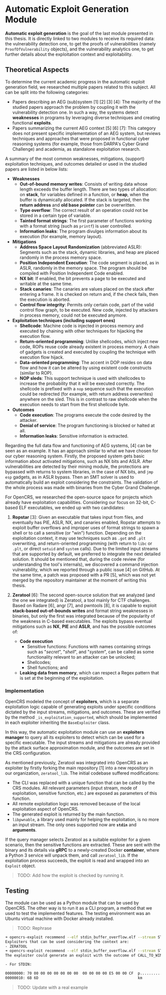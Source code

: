 # Automatic Exploit Generation Module

**Automatic exploit generation** is the goal of the last module presented in this thesis. It is directly linked to two modules to receive its required data: the vulnerability detection one, to get the proofs of vulnerabilities (namely `ProofOfVulnerability` objects), and the vulnerability analytics one, to get further details about the exploitation context and exploitability.

## Theoretical Aspects

To determine the current academic progress in the automatic exploit generation field, we researched multiple papers related to this subject. All can be split into the following categories:

- Papers describing an AEG (sub)system [1] [2] [3] [4]: The majority of the studied papers approach the problem by coupling it with the vulnerability detection one. In such a way, the systems detect **weaknesses** in programs by leveraging diverse techniques and creating functional **exploits**.
- Papers summarizing the current AEG context [5] [6] [7]: This category does not present specific implementation of an AEG system, but reviews techniques and approaches that were proposed in functional cyber reasoning systems (for example, those from DARPA's Cyber Grand Challenge) and academia, as standalone exploitation research.

A summary of the most common weaknesses, mitigations, (support) exploitation techniques, and outcomes detailed or used in the studied papers are listed in below lists:

- **Weaknesses**
  - **Out-of-bound memory writes**: Consists of writing data whose length exceeds the buffer length. There are two types of allocation: on **stack**, for variables defined in a function, or **heap**, when the buffer is dynamically allocated. If the stack is targeted, then the **return address** and **old base pointer** can be overwritten.
  - **Type overflow**: The correct result of an operation could not be stored in a certain type of variable.
  - **Tainted format strings**: The first parameter of functions working with a format string (such as `printf`) is user controlled.
  - **Information leaks**: The program divulges information about its execution (for example, memory layout).
- **Mitigations**
  - **Address Space Layout Randomization** (abbreviated ASLR): Segments such as the stack, dynamic libraries, and heap are placed randomly in the process memory space.
  - **Position Independent Execution**: The code segment is placed, as in ASLR, randomly in the memory space. The program should be compiled with Position Independent Code enabled.
  - **NX bit**: If enabled, the bit prevents a page to be executed and writable at the same time.
  - **Stack canaries**: The canaries are values placed on the stack after entering a frame. It is checked on return and, if the check fails, then the execution is aborted.
  - **Control flow integrity**: Permits only certain code, part of the valid control flow graph, to be executed. New code, injected by attackers in process memory, could not be executed anymore.
- **Exploitation techniques (including support ones)**
  - **Shellcode**: Machine code is injected in process memory and executed by chaining with other techniques for hijacking the execution flow.
  - **Return-oriented programming**: Unlike shellcodes, which inject new code, ROPs reuse code already existent in process memory. A chain of gadgets is created and executed by coupling the technique with execution flow hijack.
  - **Data-oriented programming**: The accent in DOP resides on data flow and how it can be altered by using existent code constructs (similar to ROP).
  - **NOP sleds**: This support technique is used with shellcodes to increase the probability that it will be executed correctly. The shellcode is prefixed with a `nop` sequence such that the execution could be redirected (for example, with return address overwrites) anywhere on the sled. This is in contrast to raw shellcode when the execution needs to start from the first shellcode byte.
- **Outcomes**
  - **Code execution**: The programs execute the code desired by the attacker.
  - **Denial of service**: The program functioning is blocked or halted at all.
  - **Information leaks**: Sensitive information is extracted.

Regarding the full data flow and functioning of AEG systems, [4] can be seen as an example. It has an approach similar to what we have chosen for our cyber reasoning system. Firstly, the proposed system gets basic information about activated mitigations, such as NX bits and ASLR. After vulnerabilities are detected by their mining module, the protections are bypassed with returns to system libraries, in the case of NX bits, and `jmp esp` gadgets, as in ASLR bypass. Then an SMT solver is used to automatically build an exploit considering the constraints. The validation of the whole process was made with binaries from the Cyber Grand Challenge.

For OpenCRS, we researched the open-source space for projects which already have exploitation capabilities. Considering our focus on 32-bit, C-based ELF executables, we ended up with two candidates:

1. **Ropstar** [3]: Given an executable that takes input from files, and eventually has PIE, ASLR, NX, and canaries enabled, Ropstar attempts to exploit buffer overflows and improper uses of format strings to spawn a shell or to call a sensitive (or "win") function. Depending on the exploitation context, it may use techniques such as `.got` and `.plt` overwriting, and return-oriented programming (with return to `libc` or `.plt`, or direct `setuid` and `system` calls). Due to the limited input streams that are supported by default, we preferred to integrate the next detailed solution. It should be mentioned that, during the code review (for understanding the tool's internals), we discovered a command injection vulnerability, which we reported through a public issue [4] on GitHub. At the same time, a patch was proposed with a PR [5], which was not yet merged by the repository maintainer at the moment of writing this thesis.
2. **Zeratool** [6]: The second open-source solution that we analyzed (and the one we integrated) is Zeratool, a tool mainly for CTF challenges. Based on Radare [6], angr [7], and pwntools [8], it is capable to exploit **stack-based out-of-bounds writes** and format string weaknesses in binaries, but only the first was integrated because of the popularity of the weakness in C-based executables. The exploits bypass eventual mitigations such as **NX**, **PIE** and **ASLR**, and has the possible outcomes of:

   - **Code execution**
     - Sensitive functions: Functions with names containing strings such as "*secret*", "*shell*", and "*system*", can be called as some functionality relevant to an attacker can be unlocked;
     - Shellcodes;
     - Shell functions; and
   - **Leaking data from memory**, which can respect a Regex pattern that is set at the beginning of the exploitation.

### Implementation

OpenCRS modeled the concept of **exploiters**, which is a separate exploitation logic capable of generating exploits under specific conditions dictated by the input streams, mitigations, and outcomes. These are verified by the method `_is_exploitation_supported`, which should be implemented in each exploiter inheriting the `BaseExploiter` class.

In this way, the automatic exploitation module can use an **exploiters manager** to query all its exploiters to detect which can be used for a specific executable. The input streams and mitigations are already provided by the attack surface approximation module, and the outcomes are set in the CRS configuration.

As mentioned previously, Zeratool was integrated into OpenCRS as an exploiter by firstly forking the main repository [1] into a new repository in our organization, `zeratool_lib`. The initial codebase suffered modifications:

- The CLI was replaced with a unique function that can be called by the CRS modules. All relevant parameters (input stream, mode of exploitation, sensitive function, etc.) are exposed as parameters of this function.
- All remote exploitation logic was removed because of the local exploitation aspect of OpenCRS.
- The generated exploit is returned by the main function.
- `libpwnable`, a library used mainly for helping the exploitation, is no more an input stream. The only ones supported now are **`stdin`** and **arguments**.

If the query manager selects Zeratool as a suitable exploiter for a given scenario, then the sensitive functions are extracted. These are sent with the binary and its details via **gRPC** to a newly-created Docker **container**, where a Python 3 service will unpack them, and call `zeratool_lib`. If the exploitation process succeeds, the exploit is read and wrapped into an `Exploit` object.

> TODO: Add how the exploit is checked by running it.

## Testing

The module can be used as a Python module that can be used by OpenCRS. The other way is to run it as a CLI program, a method that we used to test the implemented features. The testing environment was an Ubuntu virtual machine with Docker already installed.

> TODO: Rephrase

```bash
➜ opencrs-exploit recommend --elf stdin_buffer_overflow.elf --stream STDIN --weakness STACK_OUT_OF_BOUND_WRITE
Exploiters that can be used considering the context are:
- ZERATOOL
➜ opencrs-exploit recommend --elf stdin_buffer_overflow.elf --stream STDIN --weakness STACK_OUT_OF_BOUND_WRITE --exploiter ZERATOOL
The exploiter could generate an exploit with the outcome of CALL_TO_WIN_FUNCTION and the following payloads:

- For STDIN:

00000000: 70 00 00 00 00 00 00 00  00 00 00 00 E5 00 00 CF  p...............
00000010: 6B 6D                                             km
```

> TODO: Update with a real example
